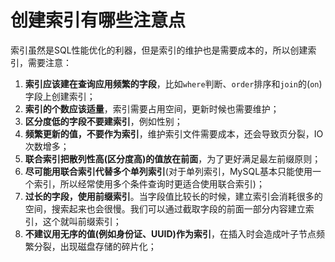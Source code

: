 # 创建索引有哪些注意点

索引虽然是SQL性能优化的利器，但是索引的维护也是需要成本的，所以创建索引，需要注意：

1. **索引应该建在查询应用频繁的字段**，比如`where`判断、`order`排序和`join`的(`on`)字段上创建索引；
2. **索引的个数应该适量**，索引需要占用空间，更新时候也需要维护；
3. **区分度低的字段不要建索引**，例如性别；
4. **频繁更新的值，不要作为索引**，维护索引文件需要成本，还会导致页分裂，IO次数增多；
5. **联合索引把散列性高(区分度高)的值放在前面**，为了更好满足最左前缀原则；
6. **尽可能用联合索引代替多个单列索引**(对于单列索引，MySQL基本只能使用一个索引，所以经常使用多个条件查询时更适合使用联合索引)；
7. **过长的字段，使用前缀索引**。当字段值比较长的时候，建立索引会消耗很多的空间，搜索起来也会很慢。我们可以通过截取字段的前面一部分内容建立索引，这个就叫前缀索引；
8. **不建议用无序的值(例如身份证、UUID)作为索引**，在插入时会造成叶子节点频繁分裂，出现磁盘存储的碎片化；
